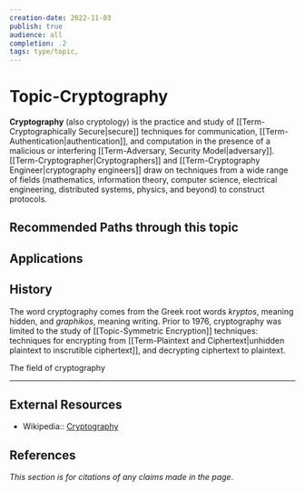 ```yaml
---
creation-date: 2022-11-03
publish: true
audience: all
completion: .2
tags: type/topic,
---
```

# Topic-Cryptography
**Cryptography** (also cryptology) is the practice and study of [[Term-Cryptographically Secure|secure]] techniques for communication, [[Term-Authentication|authentication]], and computation in the presence of a malicious or interfering [[Term-Adversary, Security Model|adversary]]. [[Term-Cryptographer|Cryptographers]] and [[Term-Cryptography Engineer|cryptography engineers]] draw on techniques from a wide range of fields (mathematics, information theory, computer science, electrical engineering, distributed systems, physics, and beyond) to construct protocols.

## Recommended Paths through this topic

## Applications

## History
The word cryptography comes from the Greek root words *kryptos*, meaning hidden, and *graphikos*, meaning writing. Prior to 1976, cryptography was limited to the study of [[Topic-Symmetric Encryption]] techniques: techniques for encrypting from [[Term-Plaintext and Ciphertext|unhidden plaintext to inscrutible ciphertext]], and decrypting ciphertext to plaintext.

The field of cryptography

---
## External Resources
- Wikipedia:: [Cryptography](https://en.wikipedia.org/wiki/Cryptography)

## References
*This section is for citations of any claims made in the page*.